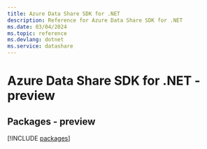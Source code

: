 ```yaml
---
title: Azure Data Share SDK for .NET
description: Reference for Azure Data Share SDK for .NET
ms.date: 03/04/2024
ms.topic: reference
ms.devlang: dotnet
ms.service: datashare
---
```

# Azure Data Share SDK for .NET - preview
## Packages - preview
[!INCLUDE [packages](data-share-index.md)]